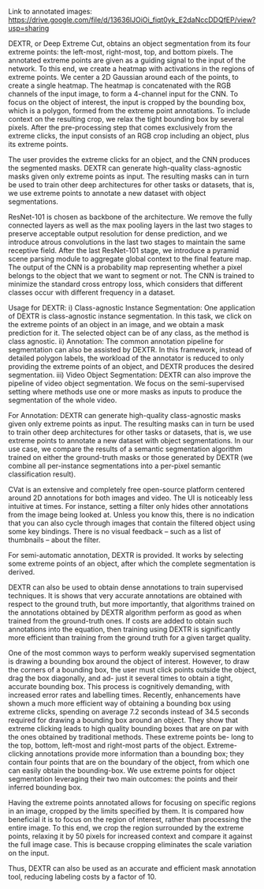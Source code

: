 Link to annotated images: https://drive.google.com/file/d/13636lJOiOi_fiqt0yk_E2daNccDDQfEP/view?usp=sharing

DEXTR, or Deep Extreme Cut, obtains an object segmentation from its four extreme points: the left-most, right-most, top, and bottom pixels. The annotated extreme points are given as a guiding signal to the input of the network. To this end, we create a heatmap with activations in the regions of extreme points. We center a 2D Gaussian around each of the points, to create a single heatmap. The heatmap is concatenated with the RGB channels of the input image, to form a 4-channel input for the CNN. To focus on the object of interest, the input is cropped by the bounding box, which is a polygon, formed from the extreme point annotations. To include context on the resulting crop, we relax the tight bounding box by several pixels. After the pre-processing step that comes exclusively from the extreme clicks, the input consists of an RGB crop including an object, plus its extreme points.

The user provides the extreme clicks for an object, and the CNN produces the segmented masks. DEXTR can generate high-quality class-agnostic masks given only extreme points as input. The resulting masks can in turn be used to train other deep architectures for other tasks or datasets, that is, we use extreme points to annotate a new dataset with object segmentations.

ResNet-101 is chosen as backbone of the architecture. We remove the fully connected layers as well as the max pooling layers in the last two stages to preserve acceptable output resolution for dense prediction, and we introduce atrous convolutions in the last two stages to maintain the same receptive field. After the last ResNet-101 stage, we introduce a pyramid scene parsing module to aggregate global context to the final feature map. The output of the CNN is a probability map representing whether a pixel belongs to the object that we want to segment or not. The CNN is trained to minimize the standard cross entropy loss, which considers that different classes occur with different frequency in a dataset.

Usage for DEXTR:
i)	Class-agnostic Instance Segmentation: One application of DEXTR is class-agnostic instance segmentation. In this task, we click on the extreme points of an object in an image, and we obtain a mask prediction for it. The selected object can be of any class, as the method is class agnostic.
ii)	Annotation: The common annotation pipeline for segmentation can also be assisted by DEXTR. In this framework, instead of detailed polygon labels, the workload of the annotator is reduced to only providing the extreme points of an object, and DEXTR produces the desired segmentation.
iii)	Video Object Segmentation: DEXTR can also improve the pipeline of video object segmentation. We focus on the semi-supervised setting where methods use one or more masks as inputs to produce the segmentation of the whole video.

For Annotation: DEXTR can generate high-quality class-agnostic masks given only extreme points as input. The resulting masks can in turn be used to train other deep architectures for other tasks or datasets, that is, we use extreme points to annotate a new dataset with object segmentations. In our use case, we compare the results of a semantic segmentation algorithm trained on either the ground-truth masks or those generated by DEXTR (we combine all per-instance segmentations into a per-pixel semantic classification result).

CVat is an extensive and completely free open-source platform centered around 2D annotations for both images and video.
The UI is noticeably less intuitive at times. For instance, setting a filter only hides other annotations from the image being looked at. Unless you know this, there is no indication that you can also cycle through images that contain the filtered object using some key bindings. There is no visual feedback – such as a list of thumbnails – about the filter.

For semi-automatic annotation, DEXTR is provided. It works by selecting some extreme points of an object, after which the complete segmentation is derived.

DEXTR can also be used to obtain dense annotations to train supervised techniques. It is shows that very accurate annotations are obtained with respect to the ground truth, but more importantly, that algorithms trained on the annotations obtained by DEXTR algorithm perform as good as when trained from the ground-truth ones. If costs are added to obtain such annotations into the equation, then training using DEXTR is significantly more efficient than training from the ground truth for a given target quality.

One of the most common ways to perform weakly supervised segmentation is drawing a bounding box around the object of interest. However, to draw the corners of a bounding box, the user must click points outside the object, drag the box diagonally, and ad- just it several times to obtain a tight, accurate bounding box. This process is cognitively demanding, with increased error rates and labelling times.
Recently, enhancements have shown a much more efficient way of obtaining a bounding box using extreme clicks, spending on average 7.2 seconds instead of 34.5 seconds required for drawing a bounding box around an object. They show that extreme clicking leads to high quality bounding boxes that are on par with the ones obtained by traditional methods. These extreme points be- long to the top, bottom, left-most and right-most parts of the object. Extreme-clicking annotations provide more information than a bounding box; they contain four points that are on the boundary of the object, from which one can easily obtain the bounding-box. We use extreme points for object segmentation leveraging their two main outcomes: the points and their inferred bounding box.

Having the extreme points annotated allows for focusing on specific regions in an image, cropped by the limits specified by them. It is compared how beneficial it is to focus on the region of interest, rather than processing the entire image. To this end, we crop the region surrounded by the extreme points, relaxing it by 50 pixels for increased context and compare it against the full image case. This is because cropping eliminates the scale variation on the input.

Thus, DEXTR can also be used as an accurate and efficient mask annotation tool, reducing labeling costs by a factor of 10.
